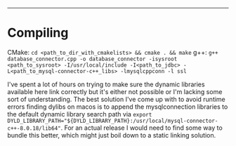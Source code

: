 ---

# Compiling

CMake: `cd <path_to_dir_with_cmakelists> && cmake . && make`
g++: `g++ database_connector.cpp -o database_connector -isysroot <path_to_sysroot> -I/usr/local/include -I<path_to_jdbc> -L<path_to_mysql-connector-c++_libs> -lmysqlcppconn -l ssl`

I've spent a lot of hours on trying to make sure the dynamic libraries available here link correctly but it's either not possible or I'm lacking some sort of understanding. The best solution I've come up with to avoid runtime errors finding dylibs on macos is to append the mysqlconnection libraries to the default dynamic library search path via `export DYLD_LIBRARY_PATH="${DYLD_LIBRARY_PATH}:/usr/local/mysql-connector-c++-8.0.18/lib64"`. For an actual release I would need to find some way to bundle this better, which might just boil down to a static linking solution.
